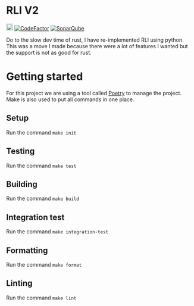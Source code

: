 # RLI V2
<p>
    <a href="https://badge.fury.io/py/rli"><img src="https://badge.fury.io/py/rli.svg" alt="PyPI version" height="18"></a>
    <a href="https://www.codefactor.io/repository/github/lukeshay/rli-v2/overview/master"><img src="https://www.codefactor.io/repository/github/lukeshay/rli-v2/badge/master" alt="CodeFactor" /></a>
    <a href="https://sonarcloud.io/dashboard?id=rli"><img src="https://sonarcloud.io/api/project_badges/measure?project=rli&metric=alert_status" alt="SonarQube" /></a>
</p>
Do to the slow dev time of rust, I have re-implemented RLI using python. This was a move I made because there were a lot of features I wanted but the support is not as good for rust.

# Getting started

For this project we are using a tool called [Poetry](https://python-poetry.org/) to manage the project. Make is also used to put all commands in one place.

## Setup

Run the command `make init`

## Testing

Run the command `make test`

## Building

Run the command `make build`

## Integration test

Run the command `make integration-test`

## Formatting

Run the command `make format`

## Linting

Run the command `make lint`
